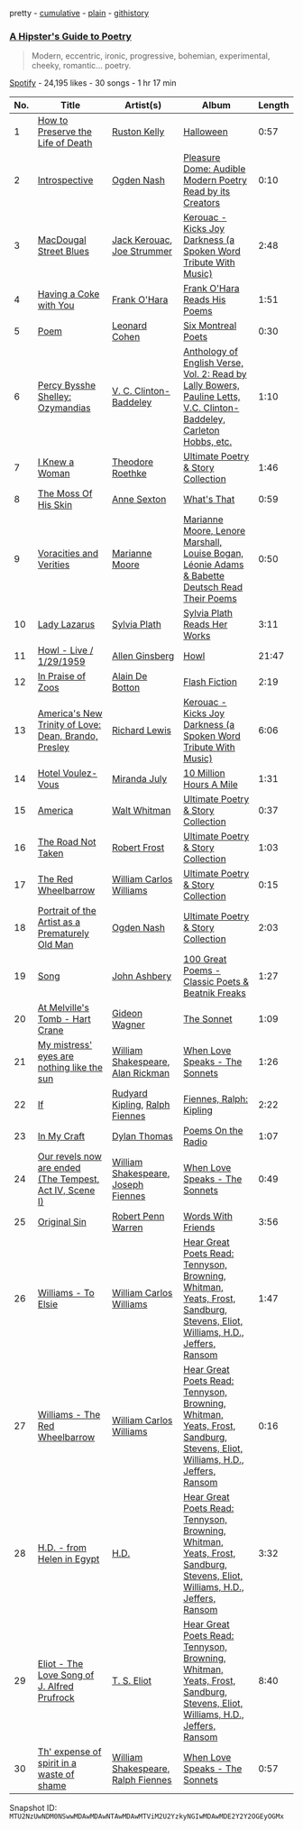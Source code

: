 pretty - [cumulative](/playlists/cumulative/37i9dQZF1DX1DnmMwIpYQk.md) - [plain](/playlists/plain/37i9dQZF1DX1DnmMwIpYQk) - [githistory](https://github.githistory.xyz/mackorone/spotify-playlist-archive/blob/main/playlists/plain/37i9dQZF1DX1DnmMwIpYQk)

### [A Hipster's Guide to Poetry](https://open.spotify.com/playlist/37i9dQZF1DX1DnmMwIpYQk)

> Modern, eccentric, ironic, progressive, bohemian, experimental, cheeky, romantic..\. poetry.

[Spotify](https://open.spotify.com/user/spotify) - 24,195 likes - 30 songs - 1 hr 17 min

| No. | Title | Artist(s) | Album | Length |
|---|---|---|---|---|
| 1 | [How to Preserve the Life of Death](https://open.spotify.com/track/2AyLcrkpUtHp17DQ49Hd6l) | [Ruston Kelly](https://open.spotify.com/artist/5zuqnTZOeJzI0N0yQ7XA7I) | [Halloween](https://open.spotify.com/album/4uJalpj1pWkk5IFUAeO79B) | 0:57 |
| 2 | [Introspective](https://open.spotify.com/track/3cZJHQnJ79OAwJlZ13Rj1Y) | [Ogden Nash](https://open.spotify.com/artist/3PqJgc8sLclLqk5vdanQKM) | [Pleasure Dome: Audible Modern Poetry Read by its Creators](https://open.spotify.com/album/6TTA2pOc7mXC5Wp2BlZvea) | 0:10 |
| 3 | [MacDougal Street Blues](https://open.spotify.com/track/5A0sO5AYWTiAtsc7334DBD) | [Jack Kerouac](https://open.spotify.com/artist/6rkTjnYzrPQ4nQ0TAYIwBC), [Joe Strummer](https://open.spotify.com/artist/2A09V0kHlETOFfT8Hz8oba) | [Kerouac \- Kicks Joy Darkness \(a Spoken Word Tribute With Music\)](https://open.spotify.com/album/4sCtmS1d5NTfpxN2f6KM6D) | 2:48 |
| 4 | [Having a Coke with You](https://open.spotify.com/track/0WwOyPBZvV1dnCFYCbkmjx) | [Frank O'Hara](https://open.spotify.com/artist/2yTtS4nYqHeqMe4aBEnWCu) | [Frank O'Hara Reads His Poems](https://open.spotify.com/album/57B4diD9M9wgRTjoDu2jat) | 1:51 |
| 5 | [Poem](https://open.spotify.com/track/1qgEdIGSvBW1K6JGgrr9hA) | [Leonard Cohen](https://open.spotify.com/artist/5l8VQNuIg0turYE1VtM9zV) | [Six Montreal Poets](https://open.spotify.com/album/606opH371qZfRrsX012kTd) | 0:30 |
| 6 | [Percy Bysshe Shelley: Ozymandias](https://open.spotify.com/track/07EDfwaW1WZ6rmpUPIWWQ7) | [V\. C\. Clinton\-Baddeley](https://open.spotify.com/artist/7CpH6I1FnPQKFG9P1paNGH) | [Anthology of English Verse, Vol\. 2: Read by Lally Bowers, Pauline Letts, V.C\. Clinton\-Baddeley, Carleton Hobbs, etc.](https://open.spotify.com/album/6kfQIOpVOdGK6yk3KNZEPl) | 1:10 |
| 7 | [I Knew a Woman](https://open.spotify.com/track/2JTEiItWeBAahL4aCpDX4m) | [Theodore Roethke](https://open.spotify.com/artist/1e5WbaUaQQev157sQYMtNj) | [Ultimate Poetry & Story Collection](https://open.spotify.com/album/4PzG6lT4mtGlpdOfhquCyL) | 1:46 |
| 8 | [The Moss Of His Skin](https://open.spotify.com/track/6VCvN20CDxuYYR2csdkqGx) | [Anne Sexton](https://open.spotify.com/artist/5DhikSEoGt68Oyv6aNqB2Z) | [What's That](https://open.spotify.com/album/01MA5fgfEAgs0I8M1P9VTQ) | 0:59 |
| 9 | [Voracities and Verities](https://open.spotify.com/track/3YEJuXWFlYUUJa8knPYePB) | [Marianne Moore](https://open.spotify.com/artist/3iWWOeUP3tsTBiTny1Bdht) | [Marianne Moore, Lenore Marshall, Louise Bogan, Léonie Adams & Babette Deutsch Read Their Poems](https://open.spotify.com/album/4y8HSl0nl0LwoyUmst8ctg) | 0:50 |
| 10 | [Lady Lazarus](https://open.spotify.com/track/6zmX2IcW2Dbdf1QVMYiqEi) | [Sylvia Plath](https://open.spotify.com/artist/5GB29auUXws57GvYlKqjUk) | [Sylvia Plath Reads Her Works](https://open.spotify.com/album/59S2As7ZWD4iQX5eP9V5Vm) | 3:11 |
| 11 | [Howl \- Live / 1/29/1959](https://open.spotify.com/track/2sSHtceOBuK9y63ruNK9r0) | [Allen Ginsberg](https://open.spotify.com/artist/1yA9QiqL6p9Qo3nHFb8DkT) | [Howl](https://open.spotify.com/album/4JEramExhZXiMBphRns68o) | 21:47 |
| 12 | [In Praise of Zoos](https://open.spotify.com/track/3Rk3pt3leMozgktzFXZ78A) | [Alain De Botton](https://open.spotify.com/artist/4BQ7YbOZVgaRtYYn0fT3f2) | [Flash Fiction](https://open.spotify.com/album/0CTjZrZS20E7KHdtbRVhlA) | 2:19 |
| 13 | [America's New Trinity of Love: Dean, Brando, Presley](https://open.spotify.com/track/00S3Ha8T0sQnIusaj5zmMc) | [Richard Lewis](https://open.spotify.com/artist/2jGyU2e4Ge4dG6vszRG0WT) | [Kerouac \- Kicks Joy Darkness \(a Spoken Word Tribute With Music\)](https://open.spotify.com/album/4sCtmS1d5NTfpxN2f6KM6D) | 6:06 |
| 14 | [Hotel Voulez\-Vous](https://open.spotify.com/track/5dZMqndM9fR4wtIsjpuVeP) | [Miranda July](https://open.spotify.com/artist/33uNlMFWu64ecPg6ZaiYbr) | [10 Million Hours A Mile](https://open.spotify.com/album/2u3MFFNvn2xIXEfg8eSTyL) | 1:31 |
| 15 | [America](https://open.spotify.com/track/5GMisw5pStZnSB2K4i68HH) | [Walt Whitman](https://open.spotify.com/artist/5yEhcRNe6OGWvVP8DaRE7G) | [Ultimate Poetry & Story Collection](https://open.spotify.com/album/4PzG6lT4mtGlpdOfhquCyL) | 0:37 |
| 16 | [The Road Not Taken](https://open.spotify.com/track/1b4ysOi7JUhwAjiRvYZO2G) | [Robert Frost](https://open.spotify.com/artist/2zS12JIrOOKjV4MNYgREVW) | [Ultimate Poetry & Story Collection](https://open.spotify.com/album/4PzG6lT4mtGlpdOfhquCyL) | 1:03 |
| 17 | [The Red Wheelbarrow](https://open.spotify.com/track/2Fe7wUsRoKfAAhfGLyESC4) | [William Carlos Williams](https://open.spotify.com/artist/0CfIWtnGtdyFGbHrMMZ5uL) | [Ultimate Poetry & Story Collection](https://open.spotify.com/album/4PzG6lT4mtGlpdOfhquCyL) | 0:15 |
| 18 | [Portrait of the Artist as a Prematurely Old Man](https://open.spotify.com/track/1QqDdPFlhJVsyg0v3HN1QH) | [Ogden Nash](https://open.spotify.com/artist/3PqJgc8sLclLqk5vdanQKM) | [Ultimate Poetry & Story Collection](https://open.spotify.com/album/4PzG6lT4mtGlpdOfhquCyL) | 2:03 |
| 19 | [Song](https://open.spotify.com/track/4XwK3BXRHqryTsf8CmEEaX) | [John Ashbery](https://open.spotify.com/artist/6fGXCXrWZTTOnbhn7seFDm) | [100 Great Poems \- Classic Poets & Beatnik Freaks](https://open.spotify.com/album/2L6y5UovMqxFSVnC0sCRWo) | 1:27 |
| 20 | [At Melville's Tomb \- Hart Crane](https://open.spotify.com/track/2atUjR1ZGxr47ieGdfRq9d) | [Gideon Wagner](https://open.spotify.com/artist/4pSztHQeYcvamhq97bmaOD) | [The Sonnet](https://open.spotify.com/album/6OZ7kR6RE9PJj7IZ21u5I2) | 1:09 |
| 21 | [My mistress' eyes are nothing like the sun](https://open.spotify.com/track/1CUd9x2T7qD7vgQqbh1zxY) | [William Shakespeare](https://open.spotify.com/artist/0xZ9fVp0OnYjYPeX9Z3c8x), [Alan Rickman](https://open.spotify.com/artist/58HQ1Pad1k4hwlbAQ6uIc5) | [When Love Speaks \- The Sonnets](https://open.spotify.com/album/6rFEV2I2dniC138rzJkeMA) | 1:26 |
| 22 | [If](https://open.spotify.com/track/2xZpLP86l3a430BCNqDCXN) | [Rudyard Kipling](https://open.spotify.com/artist/5uNTrZ1JlKsnpTeFyKWPYO), [Ralph Fiennes](https://open.spotify.com/artist/3pZ60MK5NPuXtBVJx1OkbN) | [Fiennes, Ralph: Kipling](https://open.spotify.com/album/1UMRkrYSzqH3tH3yCauNOW) | 2:22 |
| 23 | [In My Craft](https://open.spotify.com/track/3xcLrGuE7ES79PG1fginA6) | [Dylan Thomas](https://open.spotify.com/artist/33PtzSjT25Ve4MwKu3xNff) | [Poems On the Radio](https://open.spotify.com/album/5XCCCTKYxu4Hxn7hSmQvEH) | 1:07 |
| 24 | [Our revels now are ended \(The Tempest, Act IV, Scene I\)](https://open.spotify.com/track/4HgdYVOWAdDA3ZghcDetFY) | [William Shakespeare](https://open.spotify.com/artist/0xZ9fVp0OnYjYPeX9Z3c8x), [Joseph Fiennes](https://open.spotify.com/artist/0GVi2Od3PYfaUItQn8br4K) | [When Love Speaks \- The Sonnets](https://open.spotify.com/album/6rFEV2I2dniC138rzJkeMA) | 0:49 |
| 25 | [Original Sin](https://open.spotify.com/track/0zAnJyIpTy6Ra3aDHBQg1u) | [Robert Penn Warren](https://open.spotify.com/artist/2Md4aNTWRbpKT3XVBOCC9N) | [Words With Friends](https://open.spotify.com/album/5991j4ztrA9eBxHNTPn9vx) | 3:56 |
| 26 | [Williams \- To Elsie](https://open.spotify.com/track/5pLTiVNGagft4aGXc19ZT7) | [William Carlos Williams](https://open.spotify.com/artist/0CfIWtnGtdyFGbHrMMZ5uL) | [Hear Great Poets Read: Tennyson, Browning, Whitman, Yeats, Frost, Sandburg, Stevens, Eliot, Williams, H.D., Jeffers, Ransom](https://open.spotify.com/album/5kUXAsszpSHNhLYQdOMR1M) | 1:47 |
| 27 | [Williams \- The Red Wheelbarrow](https://open.spotify.com/track/3vtwCpijOAGZ41pUd7ufnt) | [William Carlos Williams](https://open.spotify.com/artist/0CfIWtnGtdyFGbHrMMZ5uL) | [Hear Great Poets Read: Tennyson, Browning, Whitman, Yeats, Frost, Sandburg, Stevens, Eliot, Williams, H.D., Jeffers, Ransom](https://open.spotify.com/album/5kUXAsszpSHNhLYQdOMR1M) | 0:16 |
| 28 | [H.D\. \- from Helen in Egypt](https://open.spotify.com/track/7ecaMqi5gtgsN22c6PttrB) | [H.D.](https://open.spotify.com/artist/4fwzt2MvWIlhqKJiTD7KnS) | [Hear Great Poets Read: Tennyson, Browning, Whitman, Yeats, Frost, Sandburg, Stevens, Eliot, Williams, H.D., Jeffers, Ransom](https://open.spotify.com/album/5kUXAsszpSHNhLYQdOMR1M) | 3:32 |
| 29 | [Eliot \- The Love Song of J\. Alfred Prufrock](https://open.spotify.com/track/42flW23TYtOr2TTqmC6rZ2) | [T\. S\. Eliot](https://open.spotify.com/artist/3bDa6cxOSTdU4tkmFgNSpA) | [Hear Great Poets Read: Tennyson, Browning, Whitman, Yeats, Frost, Sandburg, Stevens, Eliot, Williams, H.D., Jeffers, Ransom](https://open.spotify.com/album/5kUXAsszpSHNhLYQdOMR1M) | 8:40 |
| 30 | [Th' expense of spirit in a waste of shame](https://open.spotify.com/track/6lFXsBvNIrmuXru3KOGfQR) | [William Shakespeare](https://open.spotify.com/artist/0xZ9fVp0OnYjYPeX9Z3c8x), [Ralph Fiennes](https://open.spotify.com/artist/3pZ60MK5NPuXtBVJx1OkbN) | [When Love Speaks \- The Sonnets](https://open.spotify.com/album/6rFEV2I2dniC138rzJkeMA) | 0:57 |

Snapshot ID: `MTU2NzUwNDM0NSwwMDAwMDAwNTAwMDAwMTViM2U2YzkyNGIwMDAwMDE2Y2Y2OGEyOGMx`